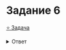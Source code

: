 # Задание 6
[:star: Задача](https://inf-ege.sdamgia.ru/problem?id=27685)
<details>
<summary>Ответ</summary>
1226529
</details>

